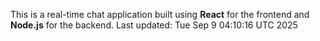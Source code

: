 This is a real-time chat application built using **React** for the frontend and **Node.js** for the backend.
Last updated: Tue Sep  9 04:10:16 UTC 2025

